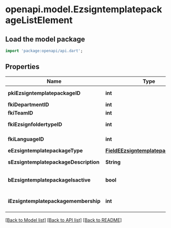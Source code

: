 # openapi.model.EzsigntemplatepackageListElement

## Load the model package
```dart
import 'package:openapi/api.dart';
```

## Properties
Name | Type | Description | Notes
------------ | ------------- | ------------- | -------------
**pkiEzsigntemplatepackageID** | **int** | The unique ID of the Ezsigntemplatepackage | 
**fkiDepartmentID** | **int** | The unique ID of the Department. | 
**fkiTeamID** | **int** | The unique ID of the Team | 
**fkiEzsignfoldertypeID** | **int** | The unique ID of the Ezsignfoldertype. | 
**fkiLanguageID** | **int** | The unique ID of the Language.  Valid values:  |Value|Description| |-|-| |1|French| |2|English| | 
**eEzsigntemplatepackageType** | [**FieldEEzsigntemplatepackageType**](FieldEEzsigntemplatepackageType.md) |  | 
**sEzsigntemplatepackageDescription** | **String** | The description of the Ezsigntemplatepackage | 
**bEzsigntemplatepackageIsactive** | **bool** | Whether the Ezsigntemplatepackage is active or not | 
**iEzsigntemplatepackagemembership** | **int** | The total number of Ezsigntemplatepackagemembership in the Ezsigntemplatepackage | 

[[Back to Model list]](../README.md#documentation-for-models) [[Back to API list]](../README.md#documentation-for-api-endpoints) [[Back to README]](../README.md)


